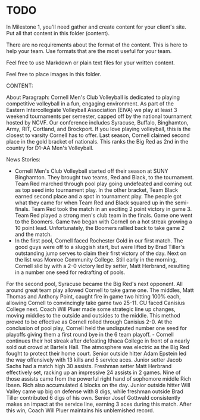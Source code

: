 # TODO

In Milestone 1, you'll need gather and create content for your client's site. Put all that content in this folder (content).

There are no requirements about the format of the content. This is here to help your team. Use formats that are the most useful for your team.

Feel free to use Markdown or plain text files for your written content.

Feel free to place images in this folder.

CONTENT:

About Paragraph:
 Cornell Men's Club Volleyball is dedicated to playing competitive volleyball in a fun, engaging environment. As part of the Eastern Intercollegiate Volleyball Association (EIVA) we play at least 3 weekend tournaments per semester, capped off by the national tournament hosted by NCVF. Our conference includes Syracuse, Buffalo, Binghamton, Army, RIT, Cortland, and Brockport. If you love playing volleyball, this is the closest to varsity Cornell has to offer.
 Last season, Cornell claimed second place in the gold bracket of nationals. This ranks the Big Red as 2nd in the country for D1-AA Men's Volleyball.

News Stories:
  - Cornell Men's Club Volleyball started off their season at SUNY Binghamton. They brought two teams, Red and Black, to the tournament. Team Red marched through pool play going undefeated and coming out as top seed into tournament play. In the other bracket, Team Black earned second place and a spot in tournament play. The people got what they came for when Team Red and Black squared up in the semi-finals. Team Red took the match in an exciting 2 point victory in game 3. Team Red played a strong men's club team in the finals. Game one went to the Boomers. Game two began with Cornell on a hot streak growing a 10 point lead. Unfortunately, the Boomers rallied back to take game 2 and the match.
  - In the first pool, Cornell faced Rochester Gold in our first match. The good guys were off to a sluggish start, but were lifted by Brad Tiller's outstanding jump serves to claim their first victory of the day. Next on the list was Monroe Community College. Still early in the morning, Cornell slid by with a 2-0 victory led by setter, Matt Herbrand, resulting in a number one seed for redrafting of pools.</p>
  <p>For the second pool, Syracuse became the Big Red's next opponent. All around great team play allowed Cornell to take game one. The middles, Matt Thomas and Anthony Point, caught fire in game two hitting 100% each, allowing Cornell to convincingly take game two 25-11. CU faced Canisius College next. Coach Will Pluer made some strategic line up changes, moving middles to the outside and outsides to the middle. This method proved to be effective as Cornell rolled through Canisius 2-0. At the conclusion of pool play, Cornell held the undisputed number one seed for playoffs giving them a first round bye in the 6 team playoff.
  - Cornell continues their hot streak after defeating Ithaca College in front of a nearly sold out crowd at Bartels Hall. The atmosphere was electric as the Big Red fought to protect their home court. Senior outside hitter Adam Epstein led the way offensively with 13 kills and 5 service aces. Junior setter Jacob Sachs had a match high 30 assists. Freshman setter Matt Herbrand effectively set, racking up an impressive 24 assists in 2 games. Nine of those assists came from the powerful right hand of sophomore middle Rich Ibsen. Rich also accumulated 4 blocks on the day. Junior outside hitter Will Valley came up big on defense with 8 digs, while freshman outside Brad Tiller contributed 6 digs of his own. Senior Josef Gottwald consistently makes an impact at the service line, earning 3 aces during this match. After this win, Coach Will Pluer maintains his unblemished record.
